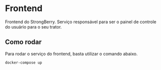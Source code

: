 # Frontend

Frontend do StrongBerry. Serviço responsável para ser o painel de controle do usuário para o seu trator.

## Como rodar

Para rodar o serviço do frontend, basta utilizar o comando abaixo.

```
docker-compose up
```